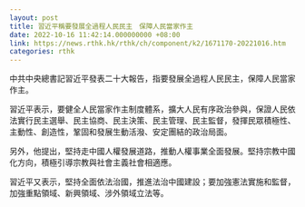 ```yaml
---
layout: post
title: 習近平稱要發展全過程人民民主　保障人民當家作主
date: 2022-10-16 11:42:14.000000000 +08:00
link: https://news.rthk.hk/rthk/ch/component/k2/1671170-20221016.htm
categories: rthk
---
```


中共中央總書記習近平發表二十大報告，指要發展全過程人民民主，保障人民當家作主。

習近平表示，要健全人民當家作主制度體系，擴大人民有序政治參與，保證人民依法實行民主選舉、民主協商、民主決策、民主管理、民主監督，發揮民眾積極性、主動性、創造性，鞏固和發展生動活潑、安定團結的政治局面。

另外，他提出，堅持走中國人權發展道路，推動人權事業全面發展。堅持宗教中國化方向，積極引導宗教與社會主義社會相適應。

習近平又表示，堅持全面依法治國，推進法治中國建設；要加強憲法實施和監督，加強重點領域、新興領域、涉外領域立法等。
